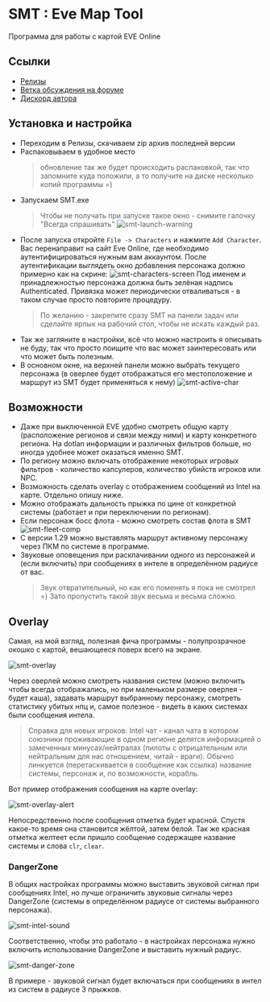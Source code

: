 # SMT : Eve Map Tool

Программа для работы с картой EVE Online

## Ссылки

- [Релизы](https://github.com/Slazanger/SMT/releases)
- [Ветка обсуждения на форуме](https://forums.eveonline.com/t/smt-eve-map-tool/3845)
- [Дискорд автора](https://discord.gg/QSuJjNn)

## Установка и настройка

- Переходим в Релизы, скачиваем zip архив последней версии
- Распаковываем в удобное место
  > обновление так же будет происходить распаковкой, так что запомните куда положили, а то получите на диске несколько копий программы =)
- Запускаем SMT.exe
    > Чтобы не получать при запуске такое окно - снимите галочку "Всегда спрашивать"
    > ![smt-launch-warning](/ThirdPartyApplications/smt/images/smt-launch-warning.png)
- После запуска откройте `File -> Characters` и нажмите `Add Character`.
  Вас перенаправит на сайт Eve Online, где необходимо аутентифицироваться
  нужным вам аккаунтом.
  После аутентификации выглядеть окно добавления персонажа должно примерно как на скрине:
  ![smt-characters-screen](/Images/smt/smt-characters-screen.png)
  Под именем и принадлежностью персонажа должна быть зелёная надпись Authenticated. Привязка может периодически отваливаться - в таком случае просто повторите процедуру.
    > По желанию - закрепите сразу SMT на панели задач
    > или сделайте ярлык на рабочий стол, чтобы не искать каждый раз.
- Так же загляните в настройки, всё что можно настроить я описывать не буду, так что просто поищите что вас может заинтересовать или что может быть полезным.
- В основном окне, на верхней панели можно выбрать текущего персонажа 
  (в оверлее будет отображаться его местоположение и маршрут из SMT будет применяться к нему)
  ![smt-active-char](/Images/smt/smt-active-character.png)

## Возможности

- Даже при выключенной EVE удобно смотреть общую карту (расположение регионов и связи между ними) и карту конкретного региона. На dotlan информации и различных фильтров больше, но иногда удобнее может оказаться именно SMT.
- По региону можно включать отображение некоторых игровых фильтров - количество капсулеров, количество убийств игроков или NPC.
- Возможность сделать overlay с отображением сообщений из Intel на карте. Отдельно опишу ниже.
- Можно отображать дальность прыжка по цине от конкретной системы (работает и при переключении по регионам).
- Если персонаж босс флота - можно смотреть состав флота в SMT
![smt-fleet-comp](/Images/smt/smt-fleet-comp.png)
- С версии 1.29 можно выставлять маршрут активному персонажу через ПКМ по системе в программе.
- Звуковые оповещения при расклачивании одного из персонажей и (если включить) при сообщениях в интеле в определённом радиусе от вас.
    > Звук отвратительный, но как его поменять я пока не смотрел =)
    > Зато пропустить такой звук весьма и весьма сложно.

## Overlay

Самая, на мой взгляд, полезная фича программы - полупрозрачное окошко с картой, вешающееся поверх всего на экране. 

![smt-overlay](/Images/smt/smt-overlay.png)

Через оверлей можно смотреть названия систем (можно включить чтобы всегда отображались, но при маленьком размере оверлея - будет каша), задавать маршрут выбранному персонажу, смотреть статистику убитых нпц и, самое полезное - видеть в каких системах были сообщения интела.

> Справка для новых игроков:
> Intel чат - канал чата в котором союзники проживающие в одном регионе
> делятся информацией о замеченных минусах/нейтралах (пилоты с отрицательным или нейтральным для нас отношением, читай - враги).
> Обычно линкуется (перетаскивается в сообщение как ссылка) название системы, персонаж и, по возможности, корабль.

Вот пример отображения сообщения на карте overlay:

![smt-overlay-alert](/Images/smt/smt-overlay-alert.png)

Непосредственно после сообщения отметка будет красной.
Спустя какое-то время она становится жёлтой, затем белой.
Так же красная отметка желтеет если пришло сообщение содержащее название системы и слова `clr`, `clear`.

### DangerZone

В общих настройках программы можно выставить звуковой сигнал при сообщениях Intel, но лучше ограничить звуковые сигналы через DangerZone (системы в определённом радиусе от системы выбранного персонажа). 

![smt-intel-sound](/Images/smt/smt-intel-sound.png)

Соответственно, чтобы это работало - в настройках персонажа нужно включить использование DangerZone и выставить нужный радиус.

![smt-danger-zone](/Images/smt/smt-danger-zone.png)

В примере - звуковой сигнал будет включаться при сообщениях в интел из систем в радиусе 3 прыжков.
